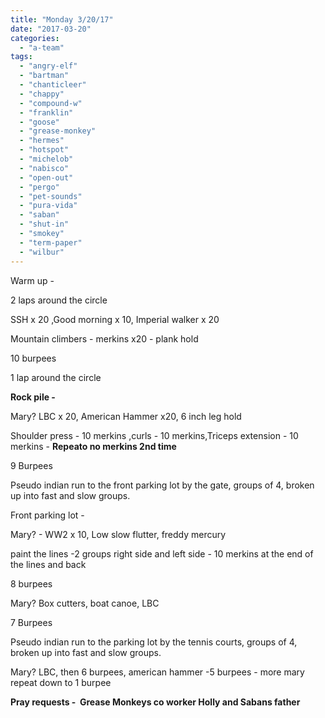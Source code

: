 ```yaml
---
title: "Monday 3/20/17"
date: "2017-03-20"
categories: 
  - "a-team"
tags: 
  - "angry-elf"
  - "bartman"
  - "chanticleer"
  - "chappy"
  - "compound-w"
  - "franklin"
  - "goose"
  - "grease-monkey"
  - "hermes"
  - "hotspot"
  - "michelob"
  - "nabisco"
  - "open-out"
  - "pergo"
  - "pet-sounds"
  - "pura-vida"
  - "saban"
  - "shut-in"
  - "smokey"
  - "term-paper"
  - "wilbur"
---
```


Warm up -

2 laps around the circle

SSH x 20 ,Good morning x 10, Imperial walker x 20

Mountain climbers - merkins x20 - plank hold

10 burpees

1 lap around the circle

**Rock pile -**

Mary? LBC x 20, American Hammer x20, 6 inch leg hold

Shoulder press - 10 merkins ,curls - 10 merkins,Triceps extension - 10 merkins - **Repeato no merkins 2nd time**

9 Burpees

Pseudo indian run to the front parking lot by the gate, groups of 4, broken up into fast and slow groups.

Front parking lot -

Mary? - WW2 x 10, Low slow flutter, freddy mercury

paint the lines -2 groups right side and left side - 10 merkins at the end of the lines and back

8 burpees

Mary? Box cutters, boat canoe, LBC

7 Burpees

Pseudo indian run to the parking lot by the tennis courts, groups of 4, broken up into fast and slow groups.

Mary? LBC, then 6 burpees, american hammer -5 burpees - more mary repeat down to 1 burpee

**Pray requests -  Grease Monkeys co worker Holly and Sabans father**
